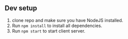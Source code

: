 ## Dev setup
1. clone repo and make sure you have NodeJS installed.
2. Run `npm install` to install all dependencies.
3. Run `npm start` to start client server.
